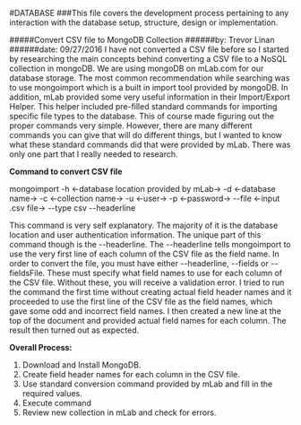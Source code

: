 #DATABASE
###This file covers the development process pertaining to any interaction with the database setup, structure, design or implementation.

#####Convert CSV file to MongoDB Collection
######by: Trevor Linan
######date: 09/27/2016
I have not converted a CSV file before so I started by researching the main concepts behind converting a CSV file to a NoSQL collection in mongoDB. We are using mongoDB on mLab.com
for our database storage. The most common recommendation while searching was to use mongoimport which is a built in import tool provided by mongoDB. In addition, 
mLab provided some very useful information in their Import/Export Helper. This helper included pre-filled standard commands for importing specific file types to the database. 
This of course made figuring out the proper commands very simple. However, there are many different commands you can give that will do different things, but I wanted to know what 
these standard commands did that were provided by mLab. There was only one part that I really needed to research.

**Command to convert CSV file**

mongoimport -h <-database location provided by mLab-> -d <-database name-> -c <-collection name-> -u <-user-> -p <-password-> --file <-input .csv file-> --type csv --headerline

This command is very self explanatory. The majority of it is the database location and user authentication information. The unique part of this command though is the --headerline.
The --headerline tells mongoimport to use the very first line of each column of the CSV file as the field name. In order to convert the file, you must have either --headerline, 
--fields or --fieldsFile. These must specify what field names to use for each column of the CSV file. Without these, you will receive a validation error. I tried to run the command 
the first time without creating actual field header names and it proceeded to use the first line of the CSV file as the field names, which gave some odd and incorrect field names. 
I then created a new line at the top of the document and provided actual field names for each column. The result then turned out as expected.

**Overall Process:**
1. Download and Install MongoDB.
2. Create field header names for each column in the CSV file.
3. Use standard conversion command provided by mLab and fill in the required values.
4. Execute command
5. Review new collection in mLab and check for errors.
